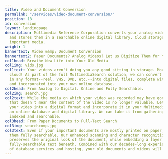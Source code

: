 ```yaml
---
title: Video and Document Conversion
permalink: "/services/video-document-conversion/"
position: 18
id: conversion
layout: landingpage
description: Multimedia Reference Corporation converts your analog videos and documents
  and stores them in a searchable online digital library. Cloud storage for all your
  important media.
weight: 1
bannertext: Video &amp; Document Conversion
bannertext2: Paper Documents? Analog Videos? Let us Digitize Them for You
col1head: Breathe New Life into Your Old Media
col1img: vids.jpg
col1text: Your videos aren't doing you any good sitting in storage. Move them to the
  cloud! As part of the full MultimediaSearch solution, we can convert your old videos
  in any format--reel, VHS, DVD, etc.--into digital files, complete with transcripts,
  and incorporated into your own online database.
col2head: From Analog to Digital. Online and Fully Searchable.
col2img: search.jpg
col2text: While the media on which your video was recorded may have gone out of date,
  that doesn't mean the content of the video is no longer valuable. Let us convert
  your video into a digital format and incorporate it in your MultimediaSearch site,
  an online database and digital library. We can take it from gathering dust to fully
  indexed and searchable.
col3head: From Paper Documents to Full-Text Search
col3img: searchcomp.jpg
col3text: Even if your important documents are mostly printed on paper, we can make
  them fully searchable. Our enhanced scanning and character recognition technology
  preserves the original look of the document, while embedding a layer of hidden,
  fully-searchable text beneath. Combined with our decades-long experience as providers
  of database services and hosting, your old documents and videos will live on.
---
```



